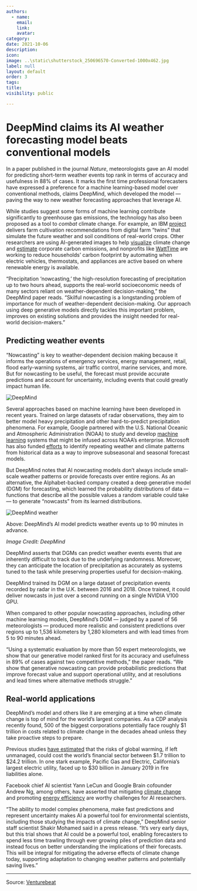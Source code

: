 ```yaml
---
authors:
  - name: 
    email: 
    link:
    avatar: 
category:
date: 2021-10-06
description:
icon:
image: ..\static\shutterstock_250696570-Converted-1000x462.jpg
label: null
layout: default
order: 3
tags:
title:
visibility: public

---
```



# DeepMind claims its AI weather forecasting model beats conventional models

In a paper published in the journal _Nature_, meteorologists gave an AI model for predicting short-term weather events top rank in terms of accuracy and usefulness in 88% of cases. It marks the first time professional forecasters have expressed a preference for a machine learning-based model over conventional methods, claims DeepMind, which developed the model — paving the way to new weather forecasting approaches that leverage AI.

While studies suggest some forms of machine learning contribute significantly to greenhouse gas emissions, the technology has also been proposed as a tool to _combat_ climate change. For example, an IBM [project](https://venturebeat.com/2020/04/29/researchers-propose-ways-to-apply-ai-to-agriculture-and-conservation/) delivers farm cultivation recommendations from digital farm “twins” that simulate the future weather and soil conditions of real-world crops. Other researchers are using AI-generated images to help [visualize](https://venturebeat.com/2019/10/23/researchers-visualize-climate-impact-with-ai-generated-images/) climate change and [estimate](https://venturebeat.com/2021/09/13/ai-can-estimate-corporate-greenhouse-gas-emissions/) corporate carbon emissions, and nonprofits like [WattTime](https://venturebeat.com/2020/09/11/ai-weekly-what-ml-practitioners-are-doing-about-climate-change/) are working to reduce households’ carbon footprint by automating when electric vehicles, thermostats, and appliances are active based on where renewable energy is available.

“Precipitation ‘nowcasting,’ the high-resolution forecasting of precipitation up to two hours ahead, supports the real-world socioeconomic needs of many sectors reliant on weather-dependent decision-making,” the DeepMind paper reads. “Skilful nowcasting is a longstanding problem of importance for much of weather-dependent decision-making. Our approach using deep generative models directly tackles this important problem, improves on existing solutions and provides the insight needed for real-world decision-makers.”

## Predicting weather events

“Nowcasting” is key to weather-dependent decision making because it informs the operations of emergency services, energy management, retail, flood early-warning systems, air traffic control, marine services, and more. But for nowcasting to be useful, the forecast must provide accurate predictions and account for uncertainty, including events that could greatly impact human life.

![DeepMind](https://venturebeat.com/wp-content/uploads/2021/09/fig1-wheel.gif?w=710&resize=710%2C300&strip=all)

Several approaches based on machine learning have been developed in recent years. Trained on large datasets of radar observations, they aim to better model heavy precipitation and other hard-to-predict precipitation phenomena. For example, Google partnered with the U.S. National Oceanic and Atmospheric Administration (NOAA) to study and develop [machine learning](https://venturebeat.com/category/ai/) systems that might be infused across NOAA’s enterprise. Microsoft has also funded [efforts](https://blogs.microsoft.com/ai/ai-subseasonal-weather-forecast/) to identify repeating weather and climate patterns from historical data as a way to improve subseasonal and seasonal forecast models.

But DeepMind notes that AI nowcasting models don’t always include small-scale weather patterns or provide forecasts over entire regions. As an alternative, the Alphabet-backed company created a deep generative model (DGM) for forecasting, which learned the probability distributions of data — functions that describe all the possible values a random variable could take — to generate “nowcasts” from its learned distributions.

![DeepMind weather](https://venturebeat.com/wp-content/uploads/2021/09/Screenshot-19.png?w=800&resize=800%2C269&strip=all)

Above: DeepMind’s AI model predicts weather events up to 90 minutes in advance.

_Image Credit: DeepMind_

DeepMind asserts that DGMs can predict weather events events that are inherently difficult to track due to the underlying randomness. Moreover, they can anticipate the location of precipitation as accurately as systems tuned to the task while preserving properties useful for decision-making.

DeepMind trained its DGM on a large dataset of precipitation events recorded by radar in the U.K. between 2016 and 2018. Once trained, it could deliver nowcasts in just over a second running on a single NVIDIA V100 GPU.

When compared to other popular nowcasting approaches, including other machine learning models, DeepMind’s DGM — judged by a panel of 56 meteorologists — produced more realistic and consistent predictions over regions up to 1,536 kilometers by 1,280 kilometers and with lead times from 5 to 90 minutes ahead.

“Using a systematic evaluation by more than 50 expert meteorologists, we show that our generative model ranked first for its accuracy and usefulness in 89% of cases against two competitive methods,” the paper reads. “We show that generative nowcasting can provide probabilistic predictions that improve forecast value and support operational utility, and at resolutions and lead times where alternative methods struggle.”

## Real-world applications

DeepMind’s model and others like it are emerging at a time when climate change is top of mind for the world’s largest companies. As a CDP analysis recently found, 500 of the biggest corporations potentially face roughly $1 trillion in costs related to climate change in the decades ahead unless they take proactive steps to prepare.

Previous studies [have estimated](https://www.nature.com/articles/nclimate2972) that the risks of global warming, if left unmanaged, could cost the world’s financial sector between $1.7 trillion to $24.2 trillion. In one stark example, Pacific Gas and Electric, California’s largest electric utility, faced up to $30 billion in January 2019 in fire liabilities alone.

Facebook chief AI scientist Yann LeCun and Google Brain cofounder Andrew Ng, among others, have asserted that mitigating [climate change](https://venturebeat.com/2019/12/16/ai-experts-urge-machine-learning-researchers-to-tackle-climate-change/) and promoting [energy efficiency](https://venturebeat.com/2019/12/17/yann-lecun-ar-glasses-will-be-the-killer-app-of-energy-efficient-machine-learning/) are worthy challenges for AI researchers.

“The ability to model complex phenomena, make fast predictions and represent uncertainty makes AI a powerful tool for environmental scientists, including those studying the impacts of climate change,” DeepMind senior staff scientist Shakir Mohamed said in a press release. “It’s very early days, but this trial shows that AI could be a powerful tool, enabling forecasters to spend less time trawling through ever growing piles of prediction data and instead focus on better understanding the implications of their forecasts. This will be integral for mitigating the adverse effects of climate change today, supporting adaptation to changing weather patterns and potentially saving lives.”

---

Source: [Venturebeat](https://venturebeat.com/2021/09/29/deepmind-claims-its-ai-weather-forecasting-model-beats-conventional-models/)
